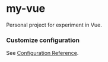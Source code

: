 # my-vue

Personal project for experiment in Vue.

### Customize configuration

See [Configuration Reference](https://cli.vuejs.org/config/).
